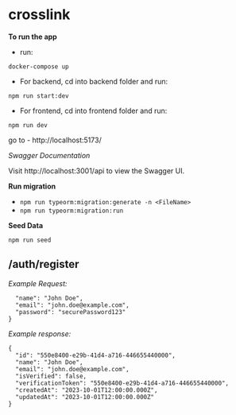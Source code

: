 # crosslink

**To run the app**

- run:

`docker-compose up`

- For backend, cd into backend folder and run:

`npm run start:dev`

- For frontend, cd into frontend folder and run:

`npm run dev`

go to - http://localhost:5173/

*Swagger Documentation*

Visit http://localhost:3001/api to view the Swagger UI.

**Run migration**

- `npm run typeorm:migration:generate -n <FileName>`
- `npm run typeorm:migration:run`

**Seed Data**

`npm run seed`


## /auth/register 

*Example Request:*

```{
  "name": "John Doe",
  "email": "john.doe@example.com",
  "password": "securePassword123"
}
```
*Example response:*

```
{
  "id": "550e8400-e29b-41d4-a716-446655440000",
  "name": "John Doe",
  "email": "john.doe@example.com",
  "isVerified": false,
  "verificationToken": "550e8400-e29b-41d4-a716-446655440000",
  "createdAt": "2023-10-01T12:00:00.000Z",
  "updatedAt": "2023-10-01T12:00:00.000Z"
}
```